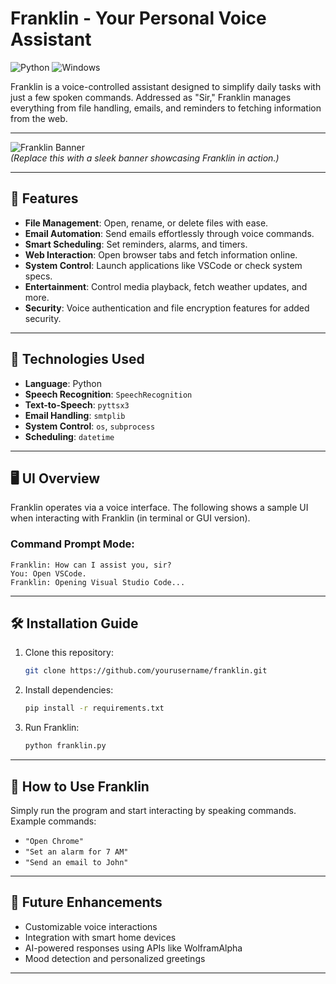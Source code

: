 

# **Franklin - Your Personal Voice Assistant**  
![Python](https://img.shields.io/badge/Python-3.9-blue) ![Windows](https://img.shields.io/badge/Platform-Windows-blue)

Franklin is a voice-controlled assistant designed to simplify daily tasks with just a few spoken commands. Addressed as "Sir," Franklin manages everything from file handling, emails, and reminders to fetching information from the web.  

---

![Franklin Banner](https://yourimageurl.com/banner.png)  
*(Replace this with a sleek banner showcasing Franklin in action.)*

---

## 🌟 **Features**

- **File Management**: Open, rename, or delete files with ease.
- **Email Automation**: Send emails effortlessly through voice commands.
- **Smart Scheduling**: Set reminders, alarms, and timers.
- **Web Interaction**: Open browser tabs and fetch information online.
- **System Control**: Launch applications like VSCode or check system specs.
- **Entertainment**: Control media playback, fetch weather updates, and more.
- **Security**: Voice authentication and file encryption features for added security.
  
---

## 🔧 **Technologies Used**

- **Language**: Python
- **Speech Recognition**: `SpeechRecognition`
- **Text-to-Speech**: `pyttsx3`
- **Email Handling**: `smtplib`
- **System Control**: `os`, `subprocess`
- **Scheduling**: `datetime`
  
---

## 🖥️ **UI Overview**

Franklin operates via a voice interface. The following shows a sample UI when interacting with Franklin (in terminal or GUI version).

### **Command Prompt Mode:**
```
Franklin: How can I assist you, sir?
You: Open VSCode.
Franklin: Opening Visual Studio Code...
```

---

## 🛠️ **Installation Guide**

1. Clone this repository:
   ```bash
   git clone https://github.com/yourusername/franklin.git
   ```
2. Install dependencies:
   ```bash
   pip install -r requirements.txt
   ```
3. Run Franklin:
   ```bash
   python franklin.py
   ```

---

## 🤖 **How to Use Franklin**

Simply run the program and start interacting by speaking commands.  
Example commands:
- `"Open Chrome"`
- `"Set an alarm for 7 AM"`
- `"Send an email to John"`
  
---

## 🎨 **Future Enhancements**

- Customizable voice interactions
- Integration with smart home devices
- AI-powered responses using APIs like WolframAlpha
- Mood detection and personalized greetings

---
